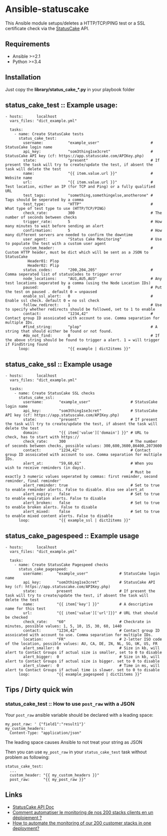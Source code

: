 # Ansible-statuscake

This Ansible module setups/deletes a HTTP/TCP/PING test or a SSL certificate check via the [StatusCake](https://www.statuscake.com) API.

## Requirements

* Ansible >=2.1
* Python >=3.4

## Installation

Just copy the **library/status_cake_*.py** in your playbook folder

## status_cake_test :: Example usage:

```
- hosts:      localhost
  vars_files: "dict_example.yml"

  tasks:
    - name: Create StatusCake tests
      status_cake_test:
        username:           "example_user"                       # StatusCake login name
        api_key:            "som3thing1se3cret"                  # StatusCake API key (cf: https://app.statuscake.com/APIKey.php)
        state:              "present"                            # If present the task will try to create/update the test, if absent the task will delete the test
        name:               "{{ item.value.url }}"               # Website name
        url:                "{{ item.value.url }}"               # Test location, either an IP (for TCP and Ping) or a fully qualified URL
        test_tags:          "something,somethingelse,anotherone" # Tags should be seperated by a comma
        test_type:          "HTTP"                               # What type of test type to use (HTTP/TCP/PING)
        check_rate:         300                                  # The number of seconds between checks
        trigger_rate:       5                                    # How many minutes to wait before sending an alert
        confirmation:       5                                    # How many different servers are needed to confirm the downtime
        user_agent:         "Status Cake Monitoring"             # Use to populate the test with a custom user agent
        custom_header:                                           # Custom HTTP header, must be dict which will be sent as a JSON to StatusCake
          Header01: Plop
          Header02: Plip
        status_codes:       "200,204,205"                        # Comma seperated list of statusCodes to trigger error
        node_locations:     "AU1,AU5,AU3"                        # Any test locations seperated by a comma (using the Node Location IDs)
        paused:             0                                    # Put the test on paused . default 0 = unpaused
        enable_ssl_alert:   0                                    # Enable ssl check. default 0 = no ssl check
        follow_redirect:    1                                    # Use to specify whether redirects should be followed, set to 1 to enable
        contact:            "1234,42"                            # Contact group ID assoicated with account to use. Comma separation for multiple IDs.
        #find_string:       "plop"                               # A string that should either be found or not found.
        #do_not_find:       0                                    # If the above string should be found to trigger a alert. 1 = will trigger if FindString found
      loop:                 "{{ example | dict2items }}"
```

## status_cake_ssl :: Example usage

```
- hosts:      localhost
  vars_files: "dict_example.yml"

  tasks:
    - name: Create StatusCake SSL checks
      status_cake_ssl:
        username:       "example_user"                  # StatusCake login name
        api_key:        "som3thing1se3cret"             # StatusCake API key (cf: https://app.statuscake.com/APIKey.php)
        state:          "present"                       # If present the task will try to create/update the test, if absent the task will delete the test
        domain:         "{{ item['value']['domain'] }}" # URL to check, has to start with https://
        check_rate:     300                             # The number of seconds between checks, possible values: 300,600,3600,86400,2073600
        contact:        "1234,42"                       # Contact group ID assoicated with account to use. Comma separation for multiple IDs.
        alert_at:       "59,60,61"                      # When you wish to receive reminders (in days).
                                                        # Must be exactly 3 numeric values seperated by commas: first reminder, second reminder, final reminder'
        alert_reminder: true                            # Set to true to enable reminder alerts. False to disable. Also see alert_at
        alert_expiry:   false                           # Set to true to enable expiration alerts. False to disable
        alert_broken:   false                           # Set to true to enable broken alerts. False to disable
        alert_mixed:    false                           # Set to true to enable mixed content alerts. False to disable
      loop:             "{{ example_ssl | dict2items }}"
```

## status_cake_pagespeed :: Example usage

```
- hosts:      localhost
  vars_files: "dict_example.yml"

  tasks:
    - name: Create StatusCake Pagespeed checks
      status_cake_pagespeed:
        username:      "example_user"              # StatusCake login name
        api_key:       "som3thing1se3cret"         # StatusCake API key (cf: https://app.statuscake.com/APIKey.php)
        state:         present                     # If present the task will try to create/update the test, if absent the task will delete the test
        name:          "{{ item['key'] }}"         # A descriptive name for this test
        url:           "{{ item['value']['url']}}" # URL that should be checked
        check_rate:    "60"                        # Checkrate in minutes, possible values: 1, 5, 10, 15, 30, 60, 1440
        contact:       "1234,42"                   # Contact group ID assoicated with account to use. Comma separation for multiple IDs.
        location:      "FR"                        # 2-letter ISO code of the location, possible values: AU, CA, DE, IN, NL, SG, UK, US, FR
        alert_smaller: 0                           # Size in kb, will alert to Contact Groups if actual size is smaller, set to 0 to disable
        alert_bigger:  0                           # Size in kb, will alert to Contact Groups if actual size is bigger. set to 0 to disable
        alert_slower:  0                           # Time in ms, will alert to Contact Groups if actual time is slower. set to 0 to disable
      loop:            "{{ example_pagespeed | dict2items }}"
```


## Tips / Dirty quick win

### status_cake_test :: How to use `post_raw` with a JSON

Your `post_raw` ansible variable should be declared with a leading space:

```
my_post_raw: ' {"field1":"result1"}'
my_custom_headers:
  Content-Type: "application/json"
```

The leading space causes Ansible to not treat your string as JSON

Then you can use `my_post_raw` in your `status_cake_test` task without problem as following:

```
status_cake_test:
  ...
  custom_header: "{{ my_custom_headers }}"
  post_raw:      "{{ my_post_raw }}"
```


## Links

* [StatusCake API Doc](https://www.statuscake.com/api/Tests/Updating%20Inserting%20and%20Deleting%20Tests.md)
* [Comment automatiser le monitoring de nos 200 stacks clients en un déploiement ?](https://toucantoco.com/en/tech-blog/tech/ansible_monitoring)
* [How to automate the monitoring of our 200 customer stacks in one deployment?](https://toucantoco.com/en/tech-blog/tech/ansible_monitoring_en)
